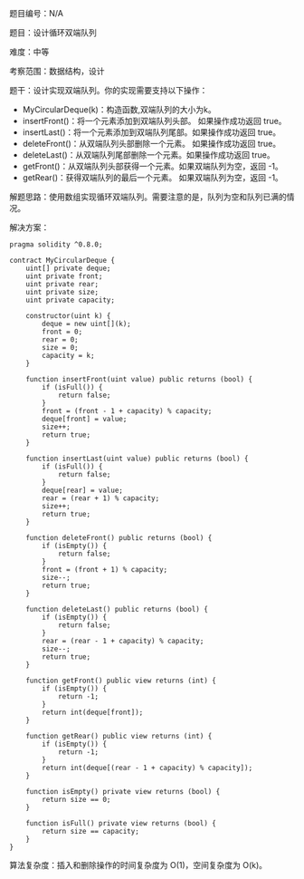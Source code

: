 题目编号：N/A

题目：设计循环双端队列

难度：中等

考察范围：数据结构，设计

题干：设计实现双端队列。你的实现需要支持以下操作：

- MyCircularDeque(k)：构造函数,双端队列的大小为k。
- insertFront()：将一个元素添加到双端队列头部。 如果操作成功返回 true。
- insertLast()：将一个元素添加到双端队列尾部。如果操作成功返回 true。
- deleteFront()：从双端队列头部删除一个元素。 如果操作成功返回 true。
- deleteLast()：从双端队列尾部删除一个元素。如果操作成功返回 true。
- getFront()：从双端队列头部获得一个元素。如果双端队列为空，返回 -1。
- getRear()：获得双端队列的最后一个元素。 如果双端队列为空，返回 -1。

解题思路：使用数组实现循环双端队列。需要注意的是，队列为空和队列已满的情况。

解决方案：

```solidity
pragma solidity ^0.8.0;

contract MyCircularDeque {
    uint[] private deque;
    uint private front;
    uint private rear;
    uint private size;
    uint private capacity;

    constructor(uint k) {
        deque = new uint[](k);
        front = 0;
        rear = 0;
        size = 0;
        capacity = k;
    }

    function insertFront(uint value) public returns (bool) {
        if (isFull()) {
            return false;
        }
        front = (front - 1 + capacity) % capacity;
        deque[front] = value;
        size++;
        return true;
    }

    function insertLast(uint value) public returns (bool) {
        if (isFull()) {
            return false;
        }
        deque[rear] = value;
        rear = (rear + 1) % capacity;
        size++;
        return true;
    }

    function deleteFront() public returns (bool) {
        if (isEmpty()) {
            return false;
        }
        front = (front + 1) % capacity;
        size--;
        return true;
    }

    function deleteLast() public returns (bool) {
        if (isEmpty()) {
            return false;
        }
        rear = (rear - 1 + capacity) % capacity;
        size--;
        return true;
    }

    function getFront() public view returns (int) {
        if (isEmpty()) {
            return -1;
        }
        return int(deque[front]);
    }

    function getRear() public view returns (int) {
        if (isEmpty()) {
            return -1;
        }
        return int(deque[(rear - 1 + capacity) % capacity]);
    }

    function isEmpty() private view returns (bool) {
        return size == 0;
    }

    function isFull() private view returns (bool) {
        return size == capacity;
    }
}
```

算法复杂度：插入和删除操作的时间复杂度为 O(1)，空间复杂度为 O(k)。